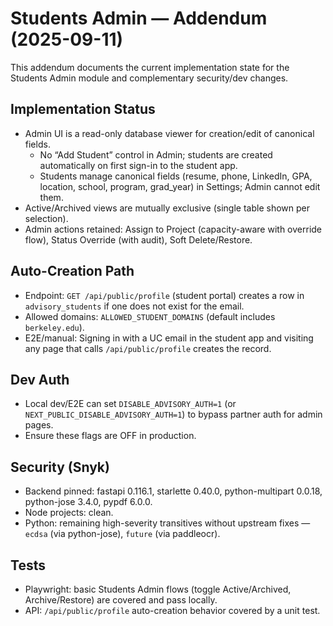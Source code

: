 # Students Admin — Addendum (2025-09-11)

This addendum documents the current implementation state for the Students Admin module and complementary security/dev changes.

## Implementation Status
- Admin UI is a read-only database viewer for creation/edit of canonical fields.
  - No “Add Student” control in Admin; students are created automatically on first sign-in to the student app.
  - Students manage canonical fields (resume, phone, LinkedIn, GPA, location, school, program, grad_year) in Settings; Admin cannot edit them.
- Active/Archived views are mutually exclusive (single table shown per selection).
- Admin actions retained: Assign to Project (capacity-aware with override flow), Status Override (with audit), Soft Delete/Restore.

## Auto-Creation Path
- Endpoint: `GET /api/public/profile` (student portal) creates a row in `advisory_students` if one does not exist for the email.
- Allowed domains: `ALLOWED_STUDENT_DOMAINS` (default includes `berkeley.edu`).
- E2E/manual: Signing in with a UC email in the student app and visiting any page that calls `/api/public/profile` creates the record.

## Dev Auth
- Local dev/E2E can set `DISABLE_ADVISORY_AUTH=1` (or `NEXT_PUBLIC_DISABLE_ADVISORY_AUTH=1`) to bypass partner auth for admin pages.
- Ensure these flags are OFF in production.

## Security (Snyk)
- Backend pinned: fastapi 0.116.1, starlette 0.40.0, python-multipart 0.0.18, python-jose 3.4.0, pypdf 6.0.0.
- Node projects: clean.
- Python: remaining high-severity transitives without upstream fixes — `ecdsa` (via python-jose), `future` (via paddleocr).

## Tests
- Playwright: basic Students Admin flows (toggle Active/Archived, Archive/Restore) are covered and pass locally.
- API: `/api/public/profile` auto-creation behavior covered by a unit test.
